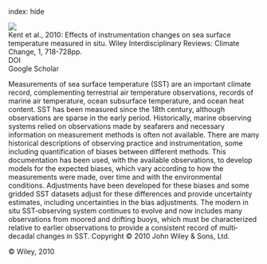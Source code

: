 index: hide

<div class="Citation">
    <div class="Citation-thumb CitationThumb-linked"  data-href="https://doi.org/10.1002/wcc.55">
      <img src="https://static.claimspace.cloud/climate-study-static/refs/thumbs/2/Kent_et_al_2010-thumb.png" />
    </div>

  <div class="Citation-body">
    <div class="Citation-text">Kent et al., 2010: Effects of instrumentation changes on sea surface temperature measured in situ. <span class="Article-journal">Wiley Interdisciplinary Reviews: Climate Change, </span><span class="Article-volume">1, </span>718-728pp.</div>
    <div class="Citation-links">
      <div class="CitationLink" data-href="https://doi.org/10.1002/wcc.55">
        <div class="CitationLink-icon CitationLink-Doi"></div>
        <div class="CitationLink-text">DOI</div>
      </div>
      <div class="CitationLink" data-href="https://scholar.google.com/scholar?q=10.1002/wcc.55">
        <div class="CitationLink-icon CitationLink-Scholar"></div>
        <div class="CitationLink-text">Google Scholar</div>
      </div>
    </div>
  </div>
</div>

Measurements of sea surface temperature (SST) are an important climate record, complementing terrestrial air temperature observations, records of marine air temperature, ocean subsurface temperature, and ocean heat content. SST has been measured since the 18th century, although observations are sparse in the early period. Historically, marine observing systems relied on observations made by seafarers and necessary information on measurement methods is often not available. There are many historical descriptions of observing practice and instrumentation, some including quantification of biases between different methods. This documentation has been used, with the available observations, to develop models for the expected biases, which vary according to how the measurements were made, over time and with the environmental conditions. Adjustments have been developed for these biases and some gridded SST datasets adjust for these differences and provide uncertainty estimates, including uncertainties in the bias adjustments. The modern in situ SST‐observing system continues to evolve and now includes many observations from moored and drifting buoys, which must be characterized relative to earlier observations to provide a consistent record of multi‐decadal changes in SST. Copyright © 2010 John Wiley & Sons, Ltd.

<div class="Citation-copy">
&copy; Wiley, 2010
</div>